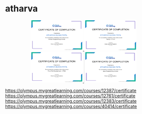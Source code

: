 # atharva
<p align="center">
        <a href="https://olympus.mygreatlearning.com/courses/12383/certificate">
            <img src="https://github.com/Atharvapatil-maker/atharva/blob/main/Screenshot%20(7).png" width=170 height=100/>
        </a>
        <a href="https://olympus.mygreatlearning.com/courses/40414/certificate">
            <img src="https://github.com/Atharvapatil-maker/atharva/blob/main/Screenshot%20(8).png" width=169 height=100 />
        </a>
        <a href="https://olympus.mygreatlearning.com/courses/12761/certificate">
            <img src="https://github.com/Atharvapatil-maker/atharva/blob/main/Screenshot%20(9).png" width=169 height=100 />
        </a>
        <a href="https://olympus.mygreatlearning.com/courses/12387/certificate">
            <img src="https://github.com/Atharvapatil-maker/atharva/blob/main/Screenshot%20(10).png" width=169 height=100 />
        </a>
    </p>

https://olympus.mygreatlearning.com/courses/12387/certificate
https://olympus.mygreatlearning.com/courses/12761/certificate
https://olympus.mygreatlearning.com/courses/12383/certificate
https://olympus.mygreatlearning.com/courses/40414/certificate
